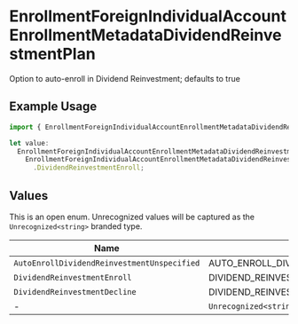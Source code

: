# EnrollmentForeignIndividualAccountEnrollmentMetadataDividendReinvestmentPlan

Option to auto-enroll in Dividend Reinvestment; defaults to true

## Example Usage

```typescript
import { EnrollmentForeignIndividualAccountEnrollmentMetadataDividendReinvestmentPlan } from "@apexfintechsolutions/ascend-sdk/models/components";

let value:
  EnrollmentForeignIndividualAccountEnrollmentMetadataDividendReinvestmentPlan =
    EnrollmentForeignIndividualAccountEnrollmentMetadataDividendReinvestmentPlan
      .DividendReinvestmentEnroll;
```

## Values

This is an open enum. Unrecognized values will be captured as the `Unrecognized<string>` branded type.

| Name                                          | Value                                         |
| --------------------------------------------- | --------------------------------------------- |
| `AutoEnrollDividendReinvestmentUnspecified`   | AUTO_ENROLL_DIVIDEND_REINVESTMENT_UNSPECIFIED |
| `DividendReinvestmentEnroll`                  | DIVIDEND_REINVESTMENT_ENROLL                  |
| `DividendReinvestmentDecline`                 | DIVIDEND_REINVESTMENT_DECLINE                 |
| -                                             | `Unrecognized<string>`                        |